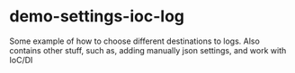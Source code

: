 # demo-settings-ioc-log
Some example of how to choose different destinations to logs. Also contains other stuff, such as, adding manually json settings, and work with IoC/DI
